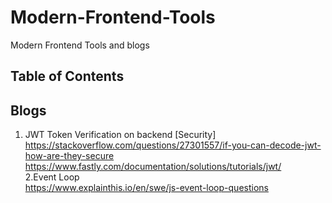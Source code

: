 # Modern-Frontend-Tools
Modern Frontend Tools and blogs

## Table of Contents


## Blogs


1. JWT Token Verification on backend [Security]
	https://stackoverflow.com/questions/27301557/if-you-can-decode-jwt-how-are-they-secure
        https://www.fastly.com/documentation/solutions/tutorials/jwt/  
2.Event Loop  
  https://www.explainthis.io/en/swe/js-event-loop-questions  
